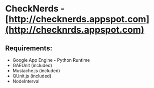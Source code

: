 # CheckNerds - [http://checknerds.appspot.com](http://checknrds.appspot.com)

## Requirements:
 * Google App Engine - Python Runtime
 * GAEUnit (included)
 * Mustache.js (included)
 * QUnit.js (included)
 * NodeInterval
